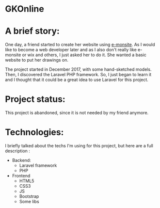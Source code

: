 # GKOnline

A brief story:
================

One day, a friend started to create her website
using [e-monsite](https://www.e-monsite.com/). As I would like to become a web developer later and as I also don't really like e-monsite or wix and others, I just asked her to do it. She wanted a basic website to put her drawings on.

The project started in December 2017, with some hand-sketched models. Then, I discovered the Laravel PHP framework. So, I just began to learn it and I thought that it could be a great idea to use Laravel for this project.

Project status:
===================
This project is abandoned, since it is not needed by my friend anymore.

Technologies:
=============

I briefly talked about the techs I'm using for this project, but here are a full description :

- Backend:
  - Laravel framework
  - PHP
- Frontend
  - HTML5
  - CSS3
  - JS
  - Bootstrap
  - Some libs
  
